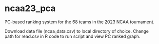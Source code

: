 # ncaa23_pca
PC-based ranking system for the 68 teams in the 2023 NCAA tournament. 

Download data file (ncaa_data.csv) to local directory of choice. Change path for read.csv in R code to run script and view PC ranked graph. 
